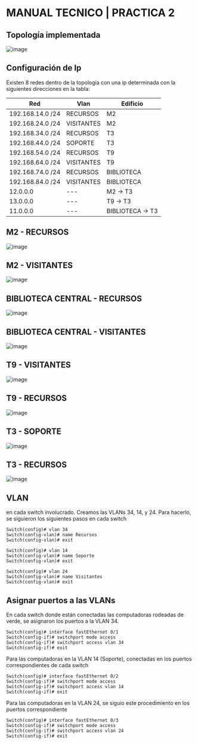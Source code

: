 # MANUAL TECNICO | PRACTICA 2
## Topología implementada
![image](https://github.com/user-attachments/assets/04239df2-d98e-429d-b083-67accd2421ff)
## Configuración de Ip

Existen 8 redes dentro de la topología con una ip determinada con la siguientes direcciones en la tabla:

| Red          | Vlan    | Edificio | 
| ------------ | ------------ | ----------------- |
| 192.168.14.0 /24  | RECURSOS  | M2 
| 192.168.24.0 /24  | VISITANTES | M2
| 192.168.34.0 /24  | RECURSOS | T3   
| 192.168.44.0 /24  | SOPORTE |T3 |
| 192.168.54.0 /24  | RECURSOS  | T9 
| 192.168.64.0 /24  | VISITANTES | T9 
| 192.168.74.0 /24  | RECURSOS  | BIBLIOTECA 
| 192.168.84.0 /24  | VISITANTES | BIBLIOTECA 
| 12.0.0.0  | --- | M2 -> T3
| 13.0.0.0  | --- | T9  -> T3
| 11.0.0.0  | --- | BIBLIOTECA -> T3 

## M2 - RECURSOS  
![image](https://github.com/user-attachments/assets/5948eb67-fcb3-46ec-8caf-a500917e2ce0)
## M2 - VISITANTES
![image](https://github.com/user-attachments/assets/98570647-b7f1-4a46-a69e-2d22ce552edb)
## BIBLIOTECA CENTRAL - RECURSOS  
![image](https://github.com/user-attachments/assets/751fb68b-78a0-4066-a953-31cb0e33c14d)
## BIBLIOTECA CENTRAL - VISITANTES  
![image](https://github.com/user-attachments/assets/cfc3689f-5050-43bf-92b1-5a2c386a181e)
## T9 - VISITANTES  
![image](https://github.com/user-attachments/assets/670946c6-8aba-4771-a1a8-65fe3d83087c)
## T9 - RECURSOS  
![image](https://github.com/user-attachments/assets/984f8764-a4d1-43b0-a0dd-05d77aa85b4d)
## T3 - SOPORTE  
![image](https://github.com/user-attachments/assets/446bdae5-c219-40aa-b760-2527cb45809d)
## T3 - RECURSOS
![image](https://github.com/user-attachments/assets/5c33498c-6fa4-4591-8ab1-1815f3b28187)
## VLAN
en cada switch involucrado. Creamos las VLANs 34, 14, y 24. Para hacerlo, se siguieron los siguientes pasos en cada switch  
```
Switch(config)# vlan 34
Switch(config-vlan)# name Recursos
Switch(config-vlan)# exit

Switch(config)# vlan 14
Switch(config-vlan)# name Soporte
Switch(config-vlan)# exit

Switch(config)# vlan 24
Switch(config-vlan)# name Visitantes
Switch(config-vlan)# exit
```
## Asignar puertos a las VLANs
En cada switch donde están conectadas las computadoras rodeadas de verde, se asignaron los puertos a la VLAN 34.  
```
Switch(config)# interface fastEthernet 0/1
Switch(config-if)# switchport mode access
Switch(config-if)# switchport access vlan 34
Switch(config-if)# exit

```
Para las computadoras en la VLAN 14 (Soporte), conectadas en los puertos correspondientes de cada switch  
```
Switch(config)# interface fastEthernet 0/2
Switch(config-if)# switchport mode access
Switch(config-if)# switchport access vlan 14
Switch(config-if)# exit
```
Para las computadoras en la VLAN 24, se siguio este procedimiento en los puertos correspondiente  
```
Switch(config)# interface fastEthernet 0/3
Switch(config-if)# switchport mode access
Switch(config-if)# switchport access vlan 24
Switch(config-if)# exit
```
